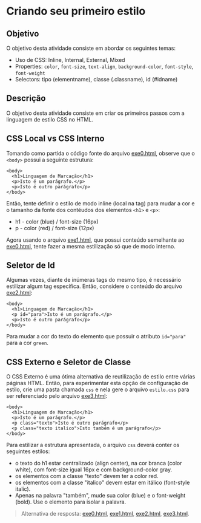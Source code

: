 # Criando seu primeiro estilo

## Objetivo

O objetivo desta atividade consiste em abordar os seguintes temas:

- Uso de CSS: Inline, Internal, External, Mixed
- Properties: `color`, `font-size`, `text-align`, `background-color`, `font-style`, `font-weight`
- Selectors: tipo (elementname), classe (.classname), id (#idname)

## Descrição

O objetivo desta atividade consiste em criar os primeiros passos com a linguagem de estilo CSS no HTML.

## CSS Local vs CSS Interno

Tomando como partida o código fonte do arquivo [exe0.html](site/exe0.html), observe que o `<body>` possui a seguinte estrutura:

```
<body>
  <h1>Linguagem de Marcação</h1>
  <p>Isto é um parágrafo.</p>
  <p>Isto é outro parágrafo</p>
</body>
```

Então, tente definir o estilo de modo inline (local na tag) para mudar a cor e o tamanho da fonte dos contéudos dos elementos `<h1>` e `<p>`:

* h1 - color (blue) / font-size (16px)
* p - color (red) / font-size (12px)

Agora usando o arquivo [exe1.html](site/exe1.html), que possui conteúdo semelhante ao [exe0.html](site/exe0.html), tente fazer a mesma estilização só que de modo interno.

## Seletor de Id

Algumas vezes, diante de inúmeras tags do mesmo tipo, é necessário estilizar algum tag específica. Então, considere o conteúdo do arquivo [exe2.html](site/exe2.html):

```
<body>
  <h1>Linguagem de Marcação</h1>
  <p id="para">Isto é um parágrafo.</p>
  <p>Isto é outro parágrafo</p>
</body>
```

Para mudar a cor do texto do elemento que possuir o atributo `id="para"` para a cor `green`.

## CSS Externo e Seletor de Classe

O CSS Externo é uma ótima alternativa de reutilização de estilo entre várias páginas HTML. Então, para experimentar esta opção de configuração de estilo, crie uma pasta chamada `css` e nela gere o arquivo `estilo.css` para ser referenciado pelo arquivo [exe3.html](site/exe3.html):

```
<body>
  <h1>Linguagem de Marcação</h1>
  <p>Isto é um parágrafo.</p>
  <p class="texto">Isto é outro parágrafo</p>
  <p class="texto italico">Isto também é um parágrafo</p>
</body>
```

Para estilizar a estrutura apresentada, o arquivo `css` deverá conter os seguintes estilos:

* o texto do h1 estar centralizado (align center), na cor branca (color white), com font-size igual 16px e com background-color gray.
* os elementos com a classe "texto" devem ter a color red.
* os elementos com a classe "italico" devem estar em itálico (font-style italic).
* Apenas na palavra "também", mude sua color (blue) e o font-weight (bold). Use o elemento <spam> para isolar a palavra.

> Alternativa de resposta: [exe0.html](site-response/exe0.html), [exe1.html](site-response/exe1.html), [exe2.html](site-response/exe2.html), [exe3.html](site-response/exe3.html).
